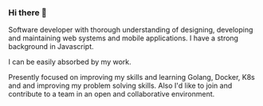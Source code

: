 ### Hi there 👋

Software developer with thorough understanding of designing, developing and maintaining web systems and mobile applications. I have a strong background in Javascript.

I can be easily absorbed by my work.

Presently focused on improving my skills and learning Golang, Docker, K8s and and improving my problem solving skills. Also I'd like to join and contribute to a team in an open and collaborative environment.

